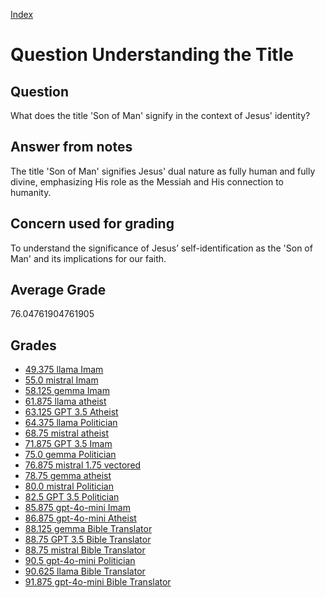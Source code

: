 
[Index](../../index.md)
# Question Understanding the Title
## Question
What does the title 'Son of Man' signify in the context of Jesus' identity?

## Answer from notes
The title 'Son of Man' signifies Jesus' dual nature as fully human and fully divine, emphasizing His role as the Messiah and His connection to humanity.

## Concern used for grading
To understand the significance of Jesus’ self-identification as the 'Son of Man' and its implications for our faith.

## Average Grade
76.04761904761905

## Grades
 * [49.375 llama Imam](../answers/llama_Imam/Understanding_the_Title.md)
 * [55.0 mistral Imam](../answers/mistral_Imam/Understanding_the_Title.md)
 * [58.125 gemma Imam](../answers/gemma_Imam/Understanding_the_Title.md)
 * [61.875 llama atheist](../answers/llama_atheist/Understanding_the_Title.md)
 * [63.125 GPT 3.5 Atheist](../answers/GPT_3.5_Atheist/Understanding_the_Title.md)
 * [64.375 llama Politician](../answers/llama_Politician/Understanding_the_Title.md)
 * [68.75 mistral atheist](../answers/mistral_atheist/Understanding_the_Title.md)
 * [71.875 GPT 3.5 Imam](../answers/GPT_3.5_Imam/Understanding_the_Title.md)
 * [75.0 gemma Politician](../answers/gemma_Politician/Understanding_the_Title.md)
 * [76.875 mistral 1.75 vectored](../answers/mistral_1.75_vectored/Understanding_the_Title.md)
 * [78.75 gemma atheist](../answers/gemma_atheist/Understanding_the_Title.md)
 * [80.0 mistral Politician](../answers/mistral_Politician/Understanding_the_Title.md)
 * [82.5 GPT 3.5 Politician](../answers/GPT_3.5_Politician/Understanding_the_Title.md)
 * [85.875 gpt-4o-mini Imam](../answers/gpt-4o-mini_Imam/Understanding_the_Title.md)
 * [86.875 gpt-4o-mini Atheist](../answers/gpt-4o-mini_Atheist/Understanding_the_Title.md)
 * [88.125 gemma Bible Translator](../answers/gemma_Bible_Translator/Understanding_the_Title.md)
 * [88.75 GPT 3.5 Bible Translator](../answers/GPT_3.5_Bible_Translator/Understanding_the_Title.md)
 * [88.75 mistral Bible Translator](../answers/mistral_Bible_Translator/Understanding_the_Title.md)
 * [90.5 gpt-4o-mini Politician](../answers/gpt-4o-mini_Politician/Understanding_the_Title.md)
 * [90.625 llama Bible Translator](../answers/llama_Bible_Translator/Understanding_the_Title.md)
 * [91.875 gpt-4o-mini Bible Translator](../answers/gpt-4o-mini_Bible_Translator/Understanding_the_Title.md)

